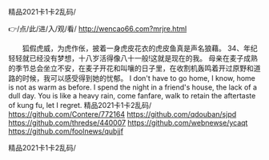 
精品2021卡1卡2乱码/




👉/点/此/进/入/观/看/ http://wencao66.com?mrjre.html




　　狐假虎威，为虎作伥，披着一身虎皮花衣的虎皮鱼真是声名狼藉。
	34、年纪轻轻就已经没有梦想，十八岁活得像八十一般!这就是现在的我。
母亲在麦子成熟的季节总会坐立不安，在麦子开花和叫嚷的日子里，在收割机轰鸣着开过原野和道路的时候，我可以感受得到她的忧郁。
I don't have to go home, I know, home is not as warm as before.
I spend the night in a friend's house, the lack of a dull day.
You is like a heavy rain, come fanfare, walk to retain the aftertaste of kung fu, let I regret.
精品2021卡1卡2乱码/ https://github.com/Contere/772164
https://github.com/qdouban/sjpd
https://github.com/thredse/440007
https://github.com/webnewse/ycaqt
https://github.com/foolnews/qubjjf





精品2021卡1卡2乱码/
